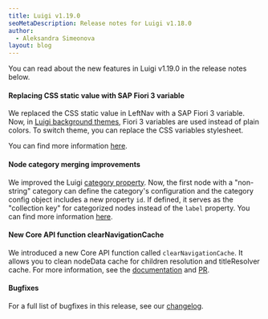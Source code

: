 ```yaml
---
title: Luigi v1.19.0
seoMetaDescription: Release notes for Luigi v1.18.0
author:
  - Aleksandra Simeonova
layout: blog
---
```


You can read about the new features in Luigi v1.19.0 in the release notes below.

<!-- Excerpt -->

#### Replacing CSS static value with SAP Fiori 3 variable

We replaced the CSS static value in LeftNav with a SAP Fiori 3 variable. Now, in [Luigi background themes](https://docs.luigi-project.io/docs/luigi-core-api/?section=theming), Fiori 3 variables are used instead of plain colors. To switch theme, you can replace the CSS variables stylesheet.

You can find more information [here](https://github.com/SAP/luigi/pull/2369).


#### Node category merging improvements

We improved the Luigi [category property](https://docs.luigi-project.io/docs/navigation-configuration/?section=category). Now, the  first node with a "non-string" category can define the category's configuration and the category config object includes a new property `id`. If defined, it serves as the "collection key" for categorized nodes instead of the `label` property. You can find more information [here](https://github.com/SAP/luigi/pull/2352).


#### New Core API function clearNavigationCache

We introduced a new Core API function called `clearNavigationCache`. It allows you to clean nodeData cache for children resolution and titleResolver cache. For more information, see the [documentation](https://docs.luigi-project.io/docs/luigi-core-api/?section=clearnavigationcache) and [PR](https://github.com/SAP/luigi/pull/2383).

#### Bugfixes

For a full list of bugfixes in this release, see our [changelog](https://github.com/SAP/luigi/blob/master/CHANGELOG.md).

